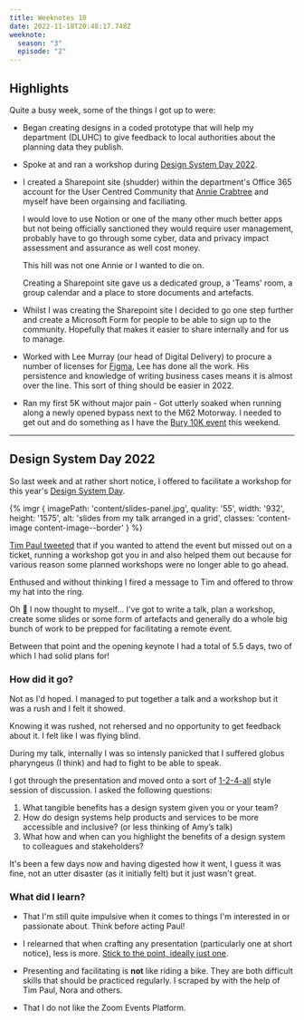 ```yaml
---
title: Weeknotes 10
date: 2022-11-18T20:48:17.748Z
weeknote:
  season: "3"
  episode: "2"
---
```


## Highlights

Quite a busy week, some of the things I got up to were:

- Began creating designs in a coded prototype that will help my department (DLUHC) to give feedback to local authorities about the planning data they publish.

- Spoke at and ran a workshop during [Design System Day 2022](#design-system-day-2022).

- I created a Sharepoint site (shudder) within the department's Office 365 account for the User Centred Community that [Annie Crabtree](https://twitter.com/thisisacrab) and myself have been orgainsing and faciliating.

  I would love to use Notion or one of the many other much better apps but not being officially sanctioned they would require user management, probably have to go through some cyber, data and privacy impact assessment and assurance as well cost money.

  This hill was not one Annie or I wanted to die on.

  Creating a Sharepoint site gave us a dedicated group, a 'Teams' room, a group calendar and a place to store documents and artefacts.

- Whilst I was creating the Sharepoint site I decided to go one step further and create a Microsoft Form for people to be able to sign up to the community. Hopefully that makes it easier to share internally and for us to manage.

- Worked with Lee Murray (our head of Digital Delivery) to procure a number of licenses for [Figma](https://figma.com), Lee has done all the work. His persistence and knowledge of writing business cases means it is almost over the line. This sort of thing should be easier in 2022.

- Ran my first 5K without major pain - Got utterly soaked when running along a newly opened bypass next to the M62 Motorway. I needed to get out and do something as I have the [Bury 10K event](https://www.runforall.com/events/10k/bury-10k/) this weekend.

---

## Design System Day 2022

So last week and at rather short notice, I offered to facilitate a workshop for this year's [Design System Day](https://designnotes.blog.gov.uk/2022/08/16/join-us-for-design-system-day-2022/).

{% imgr { imagePath: 'content/slides-panel.jpg', quality: '55',  width: '932', height: '1575', alt: 'slides from my talk arranged in a grid', classes: 'content-image content-image--border' } %}

[Tim Paul tweeted](https://twitter.com/timpaul/status/1589937360912887808?s=20&t=9AKrSSPWuFUbqgFLo9todw) that if you wanted to attend the event but missed out on a ticket, running a workshop got you in and also helped them out because for various reason some planned workshops were no longer able to go ahead.

Enthused and without thinking I fired a message to Tim and offered to throw my hat into the ring.

Oh 💩 I now thought to myself... I've got to write a talk, plan a workshop, create some slides or some form of artefacts and generally do a whole big bunch of work to be prepped for facilitating a remote event.

Between that point and the opening keynote I had a total of 5.5 days, two of which I had solid plans for!

### How did it go?

Not as I'd hoped. I managed to put together a talk and a workshop but it was a rush and I felt it showed.

Knowing it was rushed, not rehersed and no opportunity to get feedback about it. I felt like I was flying blind.

During my talk, internally I was so intensly panicked that I suffered globus pharyngeus (I think) and had to fight to be able to speak.

I got through the presentation and moved onto a sort of [1-2-4-all](https://www.liberatingstructures.com/1-1-2-4-all/) style session of discussion. I asked the following questions:

1. What tangible benefits has a design system given you or your team?
2. How do design systems help products and services to be more accessible and inclusive? (or less thinking of Amy’s talk)
3. What how and when can you highlight the benefits of a design system to colleagues and stakeholders?


It's been a few days now and having digested how it went, I guess it was fine, not an utter disaster (as it initially felt) but it just wasn't great.

### What did I learn?

- That I'm still quite impulsive when it comes to things I'm interested in or passionate about. Think before acting Paul!

- I relearned that when crafting any presentation (particularly one at short notice), less is more. [Stick to the point, ideally just one](https://www.thetimes.co.uk/article/speeches-should-stick-to-the-point-ideally-just-one-zs38fmq78).

- Presenting and facilitating is **not** like riding a bike. They are both difficult skills that should be practiced regularly. I scraped by with the help of Tim Paul, Nora and others.

- That I do not like the Zoom Events Platform.
